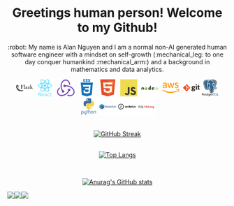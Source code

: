 <div align='center'>
<h1>Greetings human person! Welcome to my Github!</h1>


<p>:robot: My name is Alan Nguyen and I am a normal non-AI generated human software engineer with a mindset on self-growth (:mechanical_leg: to one day conquer humankind :mechanical_arm:) and a background in mathematics and data analytics. </p>

<div>
  <img src="https://github.com/devicons/devicon/blob/master/icons/flask/flask-original-wordmark.svg" title="Flask" alt="Flask" width="40" height="40"/>&nbsp;
  <img src="https://github.com/devicons/devicon/blob/master/icons/react/react-original-wordmark.svg" title="React" alt="React" width="40" height="40"/>&nbsp;
  <img src="https://github.com/devicons/devicon/blob/master/icons/redux/redux-original.svg" title="Redux" alt="Redux " width="40" height="40"/>&nbsp;
  <img src="https://github.com/devicons/devicon/blob/master/icons/css3/css3-plain-wordmark.svg"  title="CSS3" alt="CSS" width="40" height="40"/>&nbsp;
  <img src="https://github.com/devicons/devicon/blob/master/icons/html5/html5-original.svg" title="HTML5" alt="HTML" width="40" height="40"/>&nbsp;
  <img src="https://github.com/devicons/devicon/blob/master/icons/javascript/javascript-original.svg" title="JavaScript" alt="JavaScript" width="40" height="40"/>&nbsp;
  <img src="https://github.com/devicons/devicon/blob/master/icons/nodejs/nodejs-original-wordmark.svg" title="NodeJS" alt="NodeJS" width="40" height="40"/>&nbsp;
  <img src="https://github.com/devicons/devicon/blob/master/icons/amazonwebservices/amazonwebservices-plain-wordmark.svg" title="AWS" alt="AWS" width="40" height="40"/>&nbsp;
  <img src="https://github.com/devicons/devicon/blob/master/icons/git/git-original-wordmark.svg" title="Git" **alt="Git" width="40" height="40"/>
    <img src="https://github.com/devicons/devicon/blob/master/icons/postgresql/postgresql-original-wordmark.svg" title="postgressql" **alt="postgressql" width="40" height="40"/>
    <img src="https://github.com/devicons/devicon/blob/master/icons/python/python-original-wordmark.svg" title="python" **alt="python" width="40" height="40"/>
        <img src="https://github.com/devicons/devicon/blob/master/icons/sequelize/sequelize-original-wordmark.svg" title="sequelize" **alt="sequelize" width="40" height="40"/>
     <img src="https://github.com/devicons/devicon/blob/master/icons/socketio/socketio-original-wordmark.svg" title="socketio" **alt="socketio" width="40" height="40"/>
     <img src="https://github.com/devicons/devicon/blob/master/icons/sqlalchemy/sqlalchemy-original-wordmark.svg" title="sqlalchemy" **alt="sqlalchemy" width="40" height="40"/>
</div>

<br>

[![GitHub Streak](http://github-readme-streak-stats.herokuapp.com?user=Alan-Ngn&theme=dark&background=000000)](https://git.io/streak-stats)
<br>
<br>
 
[![Top Langs](https://github-readme-stats.vercel.app/api/top-langs/?username=Alan-Ngn&layout=compact&theme=vision-friendly-dark)](https://github.com/anuraghazra/github-readme-stats)
 
 <br>
 
 [![Anurag's GitHub stats](https://github-readme-stats-sigma-five.vercel.app/api?username=Alan-Ngn&theme=cobalt&show_icons=true&hide=issues)](https://github.com/anuraghazra/github-readme-stats)

 <div align ='center'>
<a href="https://www.linkedin.com/in/alannguyen21" target="_blank" >
  <img align="left"  src="https://img.shields.io/badge/LinkedIn-0077B5?style=for-the-badge&logo=linkedin&logoColor=white" />
</a>
<a href="https://wellfound.com/u/alan-nguyen-31" target="_blank">
   <img align="left"  src="https://img.shields.io/badge/Wellfound-%23D4D4D4.svg?style=for-the-badge&logo=AngelList&logoColor=black" />
</a>
<a href="mailto:alanngn21@gmail.com" target="_blank">
   <img align="left"src="https://img.shields.io/badge/Gmail-D14836?style=for-the-badge&logo=gmail&logoColor=white" />
</a>
  </div>
<br>




<!--
**Alan-Ngn/Alan-Ngn** is a ✨ _special_ ✨ repository because its `README.md` (this file) appears on your GitHub profile.

Here are some ideas to get you started:

- 🔭 I’m currently working on ...
- 🌱 I’m currently learning ...
- 👯 I’m looking to collaborate on ...
- 🤔 I’m looking for help with ...
- 💬 Ask me about ...
- 📫 How to reach me: ...
- 😄 Pronouns: ...
- ⚡ Fun fact: ...
-->

